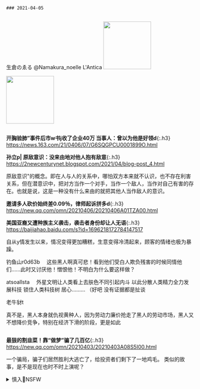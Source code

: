 `### 2021-04-05`　
```tip
```
生倉のゑる
@Namakura_noelle
L'Antica
<a href="https://slack-imgs.com/?url=https://pbs.twimg.com/media/EyNagvEVEAUT1z5?format=jpg&name=orig" class="js-smartphoto" data-caption="EyNagvEVEAUT1z5 (2133×1200)" data-id="" data-group=""><img src="https://slack-imgs.com/?url=https://pbs.twimg.com/media/EyNagvEVEAUT1z5?format=jpg&name=thumb" width="128"/></a>

<a href="https://slack-imgs.com/?url=https://pbs.twimg.com/media/ExlSLY9VIAQMv_N?format=jpg&name=orig" class="js-smartphoto" data-caption="ExlSLY9VIAQMv_N (1000×1414)" data-id="" data-group=""><img src="https://slack-imgs.com/?url=https://pbs.twimg.com/media/ExlSLY9VIAQMv_N?format=jpg&name=orig" width="128"/></a>

```note
```
**开胸验肺”事件后市w书j收了企业40万 当事人：曾以为他是好领d**{:.h3}<br>
<https://news.163.com/21/0406/07/G6SQGPCU0001899O.html>

**孙立p| 原敌意识：没来由地对他人抱有敌意**{:.h3}<br>
<https://2newcenturynet.blogspot.com/2021/04/blog-post_4.html>

原敌意识"的概念。即在人与人的关系中，哪怕双方本来就不认识，也不存在利害关系，但在潜意识中，把对方当作一个对手，当作一个敌人，当作对自己有害的存在。也就是说，这是一种没有什么来由的就把其他人当作敌人的意识。

**邀请多人砍价始终差0.09％，律师起诉拼多d**{:.h3}<br>
<https://new.qq.com/omn/20210406/20210406A01TZA00.html>

**美国亚裔又遭种族主义袭击，袭击者身份却让人无语**{:.h3}<br>
<https://baijiahao.baidu.com/s?id=1696218172784147517>

自从y情发生以来，情况变得更加糟糕，生意变得冷清起来，顾客的情绪也极为暴躁。

钓鱼山r0d63b
　这些黑人啊真可悲！看到他们受白人欺负残害的时候同情他们……此时又讨厌他！憎恨他！不明白为什么要这样做？

atsoallsta
　外星文明让人类看上去肤色不同引起内斗 以此分散人类精力全力发展科技 锁住人类科技树 居心......... （好吧 没有证据都是扯谈

老牛豺t

真不是，黑人本身就仇视黄种人，因为劳动力廉价抢走了黑人的劳动市场，黑人又不想降价竞争，特别在经济下滑的阶段，更是如此

```tip
```
**最狠的割韭菜！靠“做梦”骗了几百亿**{:.h3}<br>
<https://new.qq.com/omn/20210403/20210403A08S5I00.html>

一个骗局，骗子们居然胜利大逃亡了，给投资者们剩下了一地鸡毛。
类似的故事，是不是现在也时不时上演呢？

<details><summary class="name"><span class="innerContentContainer">慎入🔞NSFW</span></summary><ul>

<img src="https://slack-imgs.com/?url=https://upload.wikimedia.org/wikipedia/commons/thumb/d/d3/Biohazard_Symbol_Specification.png/210px-Biohazard_Symbol_Specification.png">

<details><summary class="name"><span class="innerContentContainer">风险自理Use At Your Own Risk🈲</span></summary><br /><span class="note"><span class="innerContentContainer">

李q
@LQ0068
　谁说上j沒用，就是有用才不准你们上j；谁说发声没用，就是有用才疯狂s帖f号。身处黑暗，心中充满阳光；满目疮痍，心中永存希望。zg人一定会找回失去的理想和信念。

明明d：一个评论，xj，棉花

https://2newcenturynet.blogspot.com/2021/04/blog-post_13.html

菜刀上打上二维码钢印，信息与身份证绑定，菜刀要上锁链与厨房某处固定。

xjp为何任由zg外j失信于全世界？

https://www.rfi.fr/cn/%E4%B8%93%E6%A0%8F%E6%A3%80%E7%B4%A2/%E6%B3%95%E5%9B%BD%E6%8A%A5%E7%BA%B8%E6%91%98%E8%A6%81/20210405-%E4%B9%A0%E8%BF%91%E5%B9%B3%E4%B8%BA%E4%BD%95%E4%BB%BB%E7%94%B1%E4%B8%AD%E5%9B%BD%E5%A4%96%E4%BA%A4%E5%A4%B1%E4%BF%A1%E4%BA%8E%E5%85%A8%E4%B8%96%E7%95%8C

zgg员也没信心！内部资料流出逃b打y苗

https://news.creaders.net/china/2021/04/05/2339492.html

65人里除了2人报名接种、3人接种完成，其他人都还没接受y苗施打，当中有21人称带有过敏体质，20人则有高血压，还有6人自称感冒，除此之外还有糖尿病、心脏病等多种疾病，甚至还有人拿“准备受孕”当作理由拒绝接种y苗，

zg效仿克里姆林宫的“信息战”手法

https://www.voachinese.com/a/China-Russia-information-war-us-20210405/5841811.html

面对g际批p要大声捍卫zggcdzf

西方g员说，zg驻西方gj的使节表现出的好战态度，与邓xp领dzg时的情况大不相同。

wy敲打“高人一等gj引爆网议

https://www.rfi.fr/cn/%E4%B8%AD%E5%9B%BD/20210405-%E7%8E%8B%E6%AF%85%E6%95%B2%E6%89%93-%E9%AB%98%E4%BA%BA%E4%B8%80%E7%AD%89%E5%9B%BD%E5%AE%B6-%E5%BC%95%E7%88%86%E7%BD%91%E8%AE%AE

wy的枪口对准美g，许多wm把枪口掉转：

陆西l：z方不认可还有高人一等的gj，同样，我们也不认可g内谁的个税少，谁的养老金多，谁是孙小g，谁开着大G逛紫禁城。

施洪想飞就f：在zg谁人开车入紫禁城？谁人追打交j没事？谁人死刑都能出y？谁人可以花钱买命？

有心人无心s：双轨z什么时候取消？特g什么时候取消？

Hoh，高人一等的gj凌驾于rm至上，让rm996，007，低人一等的gj可不敢这么干。

三圣乡粮丰c：自己家退休金、医疗待遇，学区还要分三六九等，没错，说的就是你，美帝。

今明两t：自己gj户口簿就有好几个级别，孩子读书也分好几个级别？

同学不可能什么都知d：gj越高，rm越低，这就是所谓，高人一等的gj。

安戴rD：wb长的义和团式外j团队，近十年来，通过四面树敌，八方出击，终于达到了朋友少的，敌人多多的目的。朋友有朝x，委内瑞l，白俄罗s，俄罗s，古b，伊l。叙利y，巴基斯t，巴勒斯t。

建筑生成的逻j：根据过往事实，zg只接受美g适当的打压，并不是无底线的，只要价钱方面合理公道，就算态度恶劣一些，适当有一些人格侮辱，都是可以忍耐的。 ​

法新社4月5日一篇分析称：面对西方批p和y力，bj从今而后针锋相对，毫无顾忌动用z狼外j，再也不犹豫露出獠牙利齿

这算是和美帝挑明了？ 就是你美帝放出来的

https://tieba.baidu.com/p/7198593840

Prefer: 大概率就是美帝在搞 结果泄露了 搞得自己一身骚

bdls2
　　媒体在美帝手里就算指鹿为马也没办法

贴吧用户_54tGyQA: 等，到时候指鹿说马的不是咱们。

<br>
印度科学家冒死爆料，外交b发声质疑：新冠病毒y头是美国实验s，这次实锤了？
<br>
http://www.myzaker.com/article/60093dc28e9f0913745f82da/
<br>

<br>
世卫组织：新冠病毒“极不可能”源于实验s泄露
<br>
https://baijiahao.baidu.com/s?id=1691805809853175398
<br>

<br>
外j部：zg实验s事件引发病毒这种假说是极为不可能的
<br>
https://baijiahao.baidu.com/s?id=1696477343329254212
<br>

<br>
这是什么眼神……CNN竟然把极端反h分子当成zgzf的人了
<br>
https://baijiahao.baidu.com/s?id=1697666561046211327
<br>

百度网友638b23be
　美g的情况有点像二战前的德g，自己的问题不解决，一直煽动仇视别人，为战争做准备

scann
　上帝欲使人灭亡，必先使其疯狂

jarly200
　美g的情况有点像二战前的德g，自己的问题不解决，一直煽动仇视别人，为战争做准备

</span></span></details>
